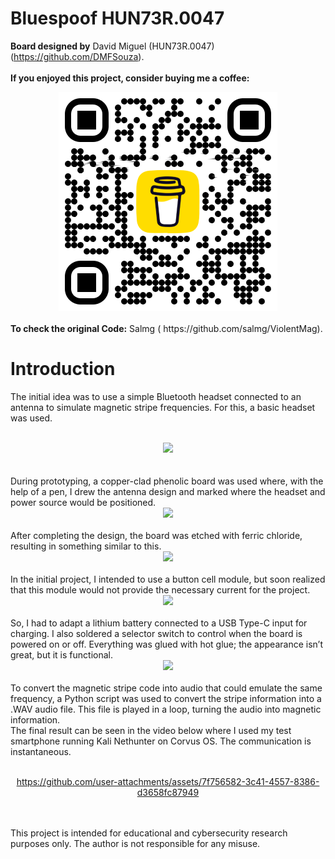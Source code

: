 # Bluespoof HUN73R.0047

<strong>Board designed by</strong> David Miguel (HUN73R.0047) (https://github.com/DMFSouza).
<br><br>
<strong>If you enjoyed this project, consider buying me a coffee:</strong>
<br>
<div align="center">
  <a href="https://www.buymeacoffee.com/davidmiguel">
    <img src="https://github.com/DMFSouza/EvilCrowRF_HUN73R.0047/blob/main/images/bmc_qr.png" alt="coffee" width="350" height="350">
  </a>
</div>
<br>
</ul>
<strong>To check the original Code:</strong> Salmg ( https://github.com/salmg/ViolentMag).


# Introduction<a id="introduction"></a>
The initial idea was to use a simple Bluetooth headset connected to an antenna to simulate magnetic stripe frequencies. For this, a basic headset was used. 
<br><br>
<div align="center">
  <img src="https://github.com/DMFSouza/Magspoof/blob/main/data/898e2897-2945-49ac-b6f6-38a5da553caa.jpg" width="50%">
</div>
<br><br>
During prototyping, a copper-clad phenolic board was used where, with the help of a pen, I drew the antenna design and marked where the headset and power source would be positioned.
<br>
<div align="center">
  <img src="https://github.com/DMFSouza/Magspoof/blob/main/data/ab573aa7-ce8b-439f-9b23-a83315ce5656.jpg" width="50%">
</div>
<br>
After completing the design, the board was etched with ferric chloride, resulting in something similar to this.
<br>
<div align="center">
  <img src="https://github.com/DMFSouza/Magspoof/blob/main/data/1f75f965-3eed-4fe9-ace5-d12154c74889.jpg" width="50%">
</div>
<br>
In the initial project, I intended to use a button cell module, but soon realized that this module would not provide the necessary current for the project.
<br>
<div align="center">
  <img src="https://github.com/DMFSouza/Magspoof/blob/main/data/295d5e79-9227-432a-b4ba-27324cd61ce1.jpg" width="50%">
</div>
<br>
So, I had to adapt a lithium battery connected to a USB Type-C input for charging. I also soldered a selector switch to control when the board is powered on or off. Everything was glued with hot glue; the appearance isn’t great, but it is functional.
<br>
<div align="center">
  <img src="https://github.com/DMFSouza/Magspoof/blob/main/data/WhatsApp%20Image%202024-08-17%20at%2019.04.53.jpeg" width="50%">
</div>
<br>
To convert the magnetic stripe code into audio that could emulate the same frequency, a Python script was used to convert the stripe information into a .WAV audio file. This file is played in a loop, turning the audio into magnetic information.
<br>
The final result can be seen in the video below where I used my test smartphone running Kali Nethunter on Corvus OS. The communication is instantaneous.
<br><br>
<div align="center">



https://github.com/user-attachments/assets/7f756582-3c41-4557-8386-d3658fc87949


</div>
<br>
<br>
This project is intended for educational and cybersecurity research purposes only. The author is not responsible for any misuse.
